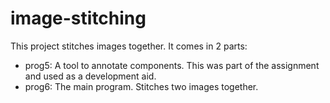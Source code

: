 # image-stitching

This project stitches images together. It comes in 2 parts:

* prog5: A tool to annotate components. This was part of the assignment and used as a development aid.
* prog6: The main program. Stitches two images together.
